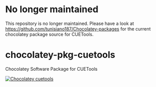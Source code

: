 # No longer maintained

This repository is no longer maintained. Please have a look at https://github.com/tunisiano187/Chocolatey-packages for the current chocolatey package source for CUETools.

# chocolatey-pkg-cuetools
Chocolatey Software Package for CUETools

[![Chocolatey cuetools](https://img.shields.io/chocolatey/v/cuetools.svg)](https://chocolatey.org/packages/cuetools)
